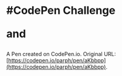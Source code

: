 # #CodePen Challenge <dl> and <dt>

A Pen created on CodePen.io. Original URL: [https://codepen.io/parph/pen/aKbbpp](https://codepen.io/parph/pen/aKbbpp).


